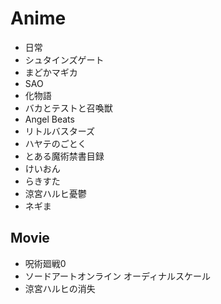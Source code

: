 # Anime

* 日常
* シュタインズゲート
* まどかマギカ
* SAO
* 化物語
* バカとテストと召喚獣
* Angel Beats
* リトルバスターズ
* ハヤテのごとく
* とある魔術禁書目録
* けいおん
* らきすた
* 涼宮ハルヒ憂鬱
* ネギま

## Movie

* 呪術廻戦0
* ソードアートオンライン オーディナルスケール
* 涼宮ハルヒの消失
